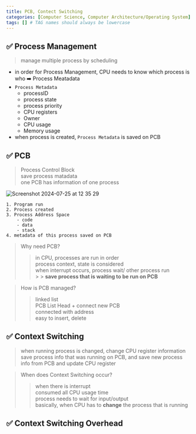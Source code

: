 ```yaml
---
title: PCB, Contect Switching
categories: [Computer Science, Computer Architecture/Operating System]
tags: [] # TAG names should always be lowercase
---
```


## ✅ Process Management

> manage multiple process by scheduling <br>

- in order for Process Management, CPU needs to know which process is who ➡️ Process Meatadata
- `Process Metadata`
  - processID
  - process state
  - process priority
  - CPU registers
  - Owner
  - CPU usage
  - Memory usage
- when process is created, `Process Metadata` is saved on PCB

## ✅ PCB

> Process Control Block <br>
> save process matadata <br>
> one PCB has information of one process <br>

![Screenshot 2024-07-25 at 12 35 29](https://github.com/user-attachments/assets/8fd169ed-a482-4d8b-846a-6f7dbbdc851f)

```T
1. Program run
2. Process created
3. Process Address Space
    - code
    - data
    - stack
4. metadata of this process saved on PCB
```

> Why need PCB?
>
> > in CPU, processes are run in order <br>
> > process context, state is considered <br>
> > when interrupt occurs, process wait/ other process run <br> > > **save process that is waiting to be run on PCB** <br>

> How is PCB managed?
>
> > linked list <br>
> > PCB List Head + connect new PCB <br>
> > connected with address <br>
> > easy to insert, delete <br>

## ✅ Context Switching

> when running process is changed, change CPU register information
> save process info that was running on PCB, and save new process info from PCB and update CPU register

> When does Context Switching occur?
>
> > when there is interrupt <br>
> > consumed all CPU usage time <br>
> > process needs to wait for input/output <br>
> > basically, when CPU has to **change** the process that is running <br>

## ✅ Context Switching Overhead
